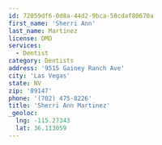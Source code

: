 ```yaml
---
id: 72059df6-0d8a-44d2-9bca-58cdaf80670a
first_name: 'Sherri Ann'
last_name: Martinez
license: DMD
services:
  - Dentist
category: Dentists
address: '9515 Gainey Ranch Ave'
city: 'Las Vegas'
state: NV
zip: '89147'
phone: '(702) 475-8226'
title: 'Sherri Ann Martinez'
_geoloc:
  lng: -115.27343
  lat: 36.113059
---
```

